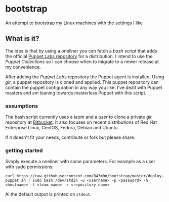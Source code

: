 # bootstrap
An attempt to bootstrap my Linux machines with the settings I like

## What is it?
The idea is that by using a oneliner you can fetch a _bash_ script that adds the official [Puppet Labs repository](https://docs.puppetlabs.com/guides/puppetlabs_package_repositories.html) for a distribution. I intend to use the _Puppet Collections_ so I can choose when to migrate to a newer release at my convenience.

After adding the _Puppet Labs_ repository the Puppet agent is installed. Using _git_, a puppet repository is cloned and applied. This puppet repository can contain the puppet configuration in any way you like. I've dealt with Puppet masters and am leaning towards masterless Puppet with this script.

### assumptions
The bash script currently uses a _team_ and a _user_ to clone a private _git_ repository at [Bitbucket](https://bitbucket.org). It also focuses on recent distributions of Red Hat Enterprise Linux, CentOS, Fedora, Debian and Ubuntu.

If it doesn't fit your needs, contribute or fork but please share.

### getting started
Simply execute a oneliner with some parameters. For example as a user with sudo permissions:
```
curl https://raw.githubusercontent.com/D43m0n/bootstrap/master/deploy-puppet.sh | sudo bash /dev/stdin -u <username> -p <password> -h <hostname> -t <team name> -r <repository name>
```

Al the default output is printed on `stdout`.